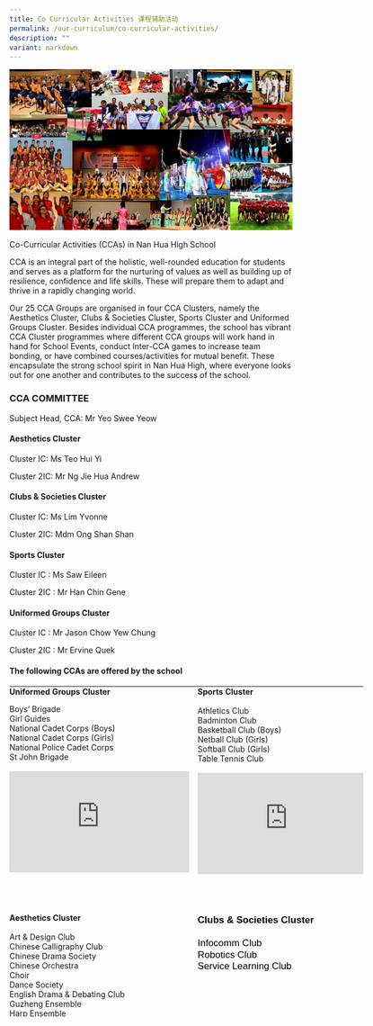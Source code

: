 ```yaml
---
title: Co Curricular Activities 课程辅助活动
permalink: /our-curriculum/co-curricular-activities/
description: ""
variant: markdown
---
```

![DSA Photo Collage 2.JPG](/images/DSA%20Photo%20Collage%202.jpg)  

Co-Curricular Activities (CCAs) in Nan Hua High School


CCA is an integral part of the holistic, well-rounded education for students and serves as a platform for the nurturing of values as well as building up of resilience, confidence and life skills. These will prepare them to adapt and thrive in a rapidly changing world.

Our 25 CCA Groups are organised in four CCA Clusters, namely the Aesthetics Cluster, Clubs &amp; Societies Cluster, Sports Cluster and Uniformed Groups Cluster. Besides individual CCA programmes, the school has vibrant CCA Cluster programmes where different CCA groups will work hand in hand for School Events, conduct Inter-CCA games to increase team bonding, or have combined courses/activities for mutual benefit. These encapsulate the strong school spirit in Nan Hua High, where everyone looks out for one another and contributes to the success of the school.

### CCA COMMITTEE


Subject Head, CCA:&nbsp;Mr Yeo Swee Yeow

  

#### Aesthetics Cluster

Cluster IC: Ms Teo Hui Yi&nbsp;

Cluster 2IC: Mr Ng Jie Hua Andrew

  

#### Clubs &amp; Societies Cluster

Cluster IC: Ms Lim Yvonne&nbsp;

Cluster 2IC: Mdm Ong Shan Shan

  

#### Sports Cluster

Cluster IC : Ms Saw Eileen

Cluster 2IC : Mr Han Chin Gene

  

#### Uniformed Groups Cluster

Cluster IC : Mr Jason Chow Yew Chung&nbsp;

Cluster 2IC : Mr Ervine Quek&nbsp;

  

  

#### The following CCAs are offered by the school&nbsp;

  

<table style="margin-top: auto; margin-right: 0px !important; margin-bottom: auto; margin-left: auto; outline: 0px; padding: 0px; box-sizing: border-box; border-collapse: collapse; clear: both; border: 0px !important; table-layout: fixed; width: 630.466px; height: 587px;" class="ive_eobj_center ives_tab_kosong"><tbody style="margin: 0px; outline: 0px; padding: 0px; box-sizing: border-box;"><tr style="margin: 0px; outline: 0px; padding: 0px; box-sizing: border-box;"><td style="margin: 0px; outline: 0px; padding: 0px 15px 15px 0px; box-sizing: border-box; vertical-align: top; width: 292px;"><div style="margin: 0px; outline: 0px; padding: 0px; box-sizing: border-box; line-height: initial;"><p style="margin: 0px 0px 1em; outline: 0px; padding: 0px; box-sizing: border-box; line-height: initial;"><b style="margin: 0px; outline: 0px; padding: 0px; box-sizing: border-box;">Uniformed Groups Cluster</b></p>Boys’ Brigade</div><div style="margin: 0px; outline: 0px; padding: 0px; box-sizing: border-box; line-height: initial;">Girl Guides</div><div style="margin: 0px; outline: 0px; padding: 0px; box-sizing: border-box; line-height: initial;">National Cadet Corps (Boys)</div><div style="margin: 0px; outline: 0px; padding: 0px; box-sizing: border-box; line-height: initial;">National Cadet Corps (Girls)</div><div style="margin: 0px; outline: 0px; padding: 0px; box-sizing: border-box; line-height: initial;">National Police Cadet Corps</div><div style="margin: 0px; outline: 0px; padding: 0px; box-sizing: border-box; line-height: initial;">St John Brigade</div><div style="margin: 0px; outline: 0px; padding: 0px; box-sizing: border-box; line-height: initial;"><br style="margin: 0px; outline: 0px; padding: 0px; box-sizing: border-box;"></div><div style="margin: 0px; outline: 0px; padding: 0px; box-sizing: border-box; line-height: initial;"><iframe style="margin: 0px; outline: 0px; padding: 0px; box-sizing: border-box;" allowfullscreen="" allow="accelerometer; autoplay; clipboard-write; encrypted-media; gyroscope; picture-in-picture" frameborder="0" src="https://www.youtube.com/embed/kltGjrJOw3g" height="180" width="320"></iframe>&nbsp;</div></td><td style="margin: 0px; outline: 0px; padding: 0px 15px 15px 0px; box-sizing: border-box; vertical-align: top; width: 303px;"><div style="margin: 0px; outline: 0px; padding: 0px; box-sizing: border-box; line-height: initial;"><b style="margin: 0px; outline: 0px; padding: 0px; box-sizing: border-box;">Sports Cluster</b><br style="margin: 0px; outline: 0px; padding: 0px; box-sizing: border-box;"><br style="margin: 0px; outline: 0px; padding: 0px; box-sizing: border-box;">Athletics Club</div><div style="margin: 0px; outline: 0px; padding: 0px; box-sizing: border-box; line-height: initial;">Badminton Club</div><div style="margin: 0px; outline: 0px; padding: 0px; box-sizing: border-box; line-height: initial;">Basketball Club (Boys)</div><div style="margin: 0px; outline: 0px; padding: 0px; box-sizing: border-box; line-height: initial;">Netball Club (Girls)</div><div style="margin: 0px; outline: 0px; padding: 0px; box-sizing: border-box; line-height: initial;">Softball Club (Girls)</div><div style="margin: 0px; outline: 0px; padding: 0px; box-sizing: border-box; line-height: initial;">Table Tennis Club</div><div style="margin: 0px; outline: 0px; padding: 0px; box-sizing: border-box; line-height: initial;"><br style="margin: 0px; outline: 0px; padding: 0px; box-sizing: border-box;"></div><iframe style="margin: 0px; outline: 0px; padding: 0px; box-sizing: border-box;" allowfullscreen="" allow="accelerometer; autoplay; clipboard-write; encrypted-media; gyroscope; picture-in-picture" frameborder="0" src="https://www.youtube.com/embed/57O_x5ACWYo" height="180" width="320"></iframe><div style="margin: 0px; outline: 0px; padding: 0px; box-sizing: border-box; line-height: initial;"><br style="margin: 0px; outline: 0px; padding: 0px; box-sizing: border-box;"></div><div style="margin: 0px; outline: 0px; padding: 0px; box-sizing: border-box; line-height: initial;"><br style="margin: 0px; outline: 0px; padding: 0px; box-sizing: border-box;"></div></td></tr><tr style="margin: 0px; outline: 0px; padding: 0px; box-sizing: border-box;"><td style="margin: 0px; outline: 0px; padding: 0px 15px 15px 0px; box-sizing: border-box; vertical-align: top; width: 60px;"><b style="margin: 0px; outline: 0px; padding: 0px; box-sizing: border-box;"><br style="margin: 0px; outline: 0px; padding: 0px; box-sizing: border-box;">Aesthetics Cluster<u style="margin: 0px; outline: 0px; padding: 0px; box-sizing: border-box;"><br style="margin: 0px; outline: 0px; padding: 0px; box-sizing: border-box;"></u></b><br style="margin: 0px; outline: 0px; padding: 0px; box-sizing: border-box;">Art &amp; Design Club<br style="margin: 0px; outline: 0px; padding: 0px; box-sizing: border-box;">Chinese Calligraphy Club<br style="margin: 0px; outline: 0px; padding: 0px; box-sizing: border-box;">Chinese Drama Society<br style="margin: 0px; outline: 0px; padding: 0px; box-sizing: border-box;">Chinese Orchestra<br style="margin: 0px; outline: 0px; padding: 0px; box-sizing: border-box;">Choir<br style="margin: 0px; outline: 0px; padding: 0px; box-sizing: border-box;">Dance Society<br style="margin: 0px; outline: 0px; padding: 0px; box-sizing: border-box;">English Drama &amp; Debating Club<br style="margin: 0px; outline: 0px; padding: 0px; box-sizing: border-box;">Guzheng Ensemble<br style="margin: 0px; outline: 0px; padding: 0px; box-sizing: border-box;">Harp Ensemble<br style="margin: 0px; outline: 0px; padding: 0px; box-sizing: border-box;">Symphonic Band&nbsp;<br style="margin: 0px; outline: 0px; padding: 0px; box-sizing: border-box;"><br style="margin: 0px; outline: 0px; padding: 0px; box-sizing: border-box;"><br style="margin: 0px; outline: 0px; padding: 0px; box-sizing: border-box;"><iframe style="margin: 0px; outline: 0px; padding: 0px; box-sizing: border-box;" allowfullscreen="" allow="accelerometer; autoplay; clipboard-write; encrypted-media; gyroscope; picture-in-picture" frameborder="0" src="https://www.youtube.com/embed/NXndBE2eZt4" height="180" width="320"></iframe></td><td style="margin: 0px; outline: 0px; padding: 0px 15px 15px 0px; box-sizing: border-box; vertical-align: top; width: 60px;"><div style="margin: 0px; outline: 0px; padding: 0px; box-sizing: border-box; line-height: initial; color: rgb(0, 0, 0); font-family: Raleway, sans-serif; font-size: 17px; font-style: normal; font-variant-ligatures: normal; font-variant-caps: normal; font-weight: 400; letter-spacing: normal; orphans: 2; text-align: left; text-indent: 0px; text-transform: none; white-space: normal; widows: 2; word-spacing: 0px; -webkit-text-stroke-width: 0px; text-decoration-thickness: initial; text-decoration-style: initial; text-decoration-color: initial;"><b style="margin: 0px; outline: 0px; padding: 0px; box-sizing: border-box;"><br style="margin: 0px; outline: 0px; padding: 0px; box-sizing: border-box;"></b></div><div style="margin: 0px; outline: 0px; padding: 0px; box-sizing: border-box; line-height: initial; color: rgb(0, 0, 0); font-family: Raleway, sans-serif; font-size: 17px; font-style: normal; font-variant-ligatures: normal; font-variant-caps: normal; font-weight: 400; letter-spacing: normal; orphans: 2; text-align: left; text-indent: 0px; text-transform: none; white-space: normal; widows: 2; word-spacing: 0px; -webkit-text-stroke-width: 0px; text-decoration-thickness: initial; text-decoration-style: initial; text-decoration-color: initial;"><b style="margin: 0px; outline: 0px; padding: 0px; box-sizing: border-box;">Clubs &amp; Societies Cluster</b></div><div style="margin: 0px; outline: 0px; padding: 0px; box-sizing: border-box; line-height: initial; color: rgb(0, 0, 0); font-family: Raleway, sans-serif; font-size: 17px; font-style: normal; font-variant-ligatures: normal; font-variant-caps: normal; font-weight: 400; letter-spacing: normal; orphans: 2; text-align: left; text-indent: 0px; text-transform: none; white-space: normal; widows: 2; word-spacing: 0px; -webkit-text-stroke-width: 0px; text-decoration-thickness: initial; text-decoration-style: initial; text-decoration-color: initial;"><br style="margin: 0px; outline: 0px; padding: 0px; box-sizing: border-box;"><span style="margin: 0px; outline: 0px; padding: 0px; box-sizing: border-box; line-height: 22.4px; background-color: transparent;">Infocomm Club</span></div><div style="margin: 0px; outline: 0px; padding: 0px; box-sizing: border-box; line-height: initial; color: rgb(0, 0, 0); font-family: Raleway, sans-serif; font-size: 17px; font-style: normal; font-variant-ligatures: normal; font-variant-caps: normal; font-weight: 400; letter-spacing: normal; orphans: 2; text-align: left; text-indent: 0px; text-transform: none; white-space: normal; widows: 2; word-spacing: 0px; -webkit-text-stroke-width: 0px; text-decoration-thickness: initial; text-decoration-style: initial; text-decoration-color: initial;">Robotics Club</div><div style="margin: 0px; outline: 0px; padding: 0px; box-sizing: border-box; line-height: initial; color: rgb(0, 0, 0); font-family: Raleway, sans-serif; font-size: 17px; font-style: normal; font-variant-ligatures: normal; font-variant-caps: normal; font-weight: 400; letter-spacing: normal; orphans: 2; text-align: left; text-indent: 0px; text-transform: none; white-space: normal; widows: 2; word-spacing: 0px; -webkit-text-stroke-width: 0px; text-decoration-thickness: initial; text-decoration-style: initial; text-decoration-color: initial;">Service Learning Club</div><div style="margin: 0px; outline: 0px; padding: 0px; box-sizing: border-box; line-height: initial; color: rgb(0, 0, 0); font-family: Raleway, sans-serif; font-size: 17px; font-style: normal; font-variant-ligatures: normal; font-variant-caps: normal; font-weight: 400; letter-spacing: normal; orphans: 2; text-align: left; text-indent: 0px; text-transform: none; white-space: normal; widows: 2; word-spacing: 0px; -webkit-text-stroke-width: 0px; text-decoration-thickness: initial; text-decoration-style: initial; text-decoration-color: initial;"><br style="margin: 0px; outline: 0px; padding: 0px; box-sizing: border-box;"></div><div style="margin: 0px; outline: 0px; padding: 0px; box-sizing: border-box; line-height: initial; color: rgb(0, 0, 0); font-family: Raleway, sans-serif; font-size: 17px; font-style: normal; font-variant-ligatures: normal; font-variant-caps: normal; font-weight: 400; letter-spacing: normal; orphans: 2; text-align: left; text-indent: 0px; text-transform: none; white-space: normal; widows: 2; word-spacing: 0px; -webkit-text-stroke-width: 0px; text-decoration-thickness: initial; text-decoration-style: initial; text-decoration-color: initial;"><br style="margin: 0px; outline: 0px; padding: 0px; box-sizing: border-box;"></div><div style="margin: 0px; outline: 0px; padding: 0px; box-sizing: border-box; line-height: initial; color: rgb(0, 0, 0); font-family: Raleway, sans-serif; font-size: 17px; font-style: normal; font-variant-ligatures: normal; font-variant-caps: normal; font-weight: 400; letter-spacing: normal; orphans: 2; text-align: left; text-indent: 0px; text-transform: none; white-space: normal; widows: 2; word-spacing: 0px; -webkit-text-stroke-width: 0px; text-decoration-thickness: initial; text-decoration-style: initial; text-decoration-color: initial;"><br style="margin: 0px; outline: 0px; padding: 0px; box-sizing: border-box;"></div><div style="margin: 0px; outline: 0px; padding: 0px; box-sizing: border-box; line-height: initial; color: rgb(0, 0, 0); font-family: Raleway, sans-serif; font-size: 17px; font-style: normal; font-variant-ligatures: normal; font-variant-caps: normal; font-weight: 400; letter-spacing: normal; orphans: 2; text-align: left; text-indent: 0px; text-transform: none; white-space: normal; widows: 2; word-spacing: 0px; -webkit-text-stroke-width: 0px; text-decoration-thickness: initial; text-decoration-style: initial; text-decoration-color: initial;"><br style="margin: 0px; outline: 0px; padding: 0px; box-sizing: border-box;"></div><div style="margin: 0px; outline: 0px; padding: 0px; box-sizing: border-box; line-height: initial; color: rgb(0, 0, 0); font-family: Raleway, sans-serif; font-size: 17px; font-style: normal; font-variant-ligatures: normal; font-variant-caps: normal; font-weight: 400; letter-spacing: normal; orphans: 2; text-align: left; text-indent: 0px; text-transform: none; white-space: normal; widows: 2; word-spacing: 0px; -webkit-text-stroke-width: 0px; text-decoration-thickness: initial; text-decoration-style: initial; text-decoration-color: initial;"><br style="margin: 0px; outline: 0px; padding: 0px; box-sizing: border-box;"></div><div style="margin: 0px; outline: 0px; padding: 0px; box-sizing: border-box; line-height: initial; color: rgb(0, 0, 0); font-family: Raleway, sans-serif; font-size: 17px; font-style: normal; font-variant-ligatures: normal; font-variant-caps: normal; font-weight: 400; letter-spacing: normal; orphans: 2; text-align: left; text-indent: 0px; text-transform: none; white-space: normal; widows: 2; word-spacing: 0px; -webkit-text-stroke-width: 0px; text-decoration-thickness: initial; text-decoration-style: initial; text-decoration-color: initial;"><br style="margin: 0px; outline: 0px; padding: 0px; box-sizing: border-box;"></div><div style="margin: 0px; outline: 0px; padding: 0px; box-sizing: border-box; line-height: initial; color: rgb(0, 0, 0); font-family: Raleway, sans-serif; font-size: 17px; font-style: normal; font-variant-ligatures: normal; font-variant-caps: normal; font-weight: 400; letter-spacing: normal; orphans: 2; text-align: left; text-indent: 0px; text-transform: none; white-space: normal; widows: 2; word-spacing: 0px; -webkit-text-stroke-width: 0px; text-decoration-thickness: initial; text-decoration-style: initial; text-decoration-color: initial;"><br style="margin: 0px; outline: 0px; padding: 0px; box-sizing: border-box;"></div><div style="margin: 0px; outline: 0px; padding: 0px; box-sizing: border-box; line-height: initial; color: rgb(0, 0, 0); font-family: Raleway, sans-serif; font-size: 17px; font-style: normal; font-variant-ligatures: normal; font-variant-caps: normal; font-weight: 400; letter-spacing: normal; orphans: 2; text-align: left; text-indent: 0px; text-transform: none; white-space: normal; widows: 2; word-spacing: 0px; -webkit-text-stroke-width: 0px; text-decoration-thickness: initial; text-decoration-style: initial; text-decoration-color: initial;"><br style="margin: 0px; outline: 0px; padding: 0px; box-sizing: border-box;"></div><div style="margin: 0px; outline: 0px; padding: 0px; box-sizing: border-box; line-height: initial; color: rgb(0, 0, 0); font-family: Raleway, sans-serif; font-size: 17px; font-style: normal; font-variant-ligatures: normal; font-variant-caps: normal; font-weight: 400; letter-spacing: normal; orphans: 2; text-align: left; text-indent: 0px; text-transform: none; white-space: normal; widows: 2; word-spacing: 0px; -webkit-text-stroke-width: 0px; text-decoration-thickness: initial; text-decoration-style: initial; text-decoration-color: initial;"><br style="margin: 0px; outline: 0px; padding: 0px; box-sizing: border-box;"></div><iframe style="margin: 0px; outline: 0px; padding: 0px; box-sizing: border-box; color: rgb(0, 0, 0); font-family: Raleway, sans-serif; font-size: 17px; font-style: normal; font-variant-ligatures: normal; font-variant-caps: normal; font-weight: 400; letter-spacing: normal; orphans: 2; text-align: left; text-indent: 0px; text-transform: none; white-space: normal; widows: 2; word-spacing: 0px; -webkit-text-stroke-width: 0px; text-decoration-thickness: initial; text-decoration-style: initial; text-decoration-color: initial;" allowfullscreen="" allow="accelerometer; autoplay; clipboard-write; encrypted-media; gyroscope; picture-in-picture" frameborder="0" src="https://www.youtube.com/embed/Ae0eyUWoOHk" height="180" width="320"></iframe><span style="color: rgb(0, 0, 0); font-family: Raleway, sans-serif; font-size: 17px; font-style: normal; font-variant-ligatures: normal; font-variant-caps: normal; font-weight: 400; letter-spacing: normal; orphans: 2; text-align: left; text-indent: 0px; text-transform: none; white-space: normal; widows: 2; word-spacing: 0px; -webkit-text-stroke-width: 0px; text-decoration-thickness: initial; text-decoration-style: initial; text-decoration-color: initial; display: inline !important; float: none;"></span><div style="margin: 0px; outline: 0px; padding: 0px; box-sizing: border-box; line-height: initial; color: rgb(0, 0, 0); font-family: Raleway, sans-serif; font-size: 17px; font-style: normal; font-variant-ligatures: normal; font-variant-caps: normal; font-weight: 400; letter-spacing: normal; orphans: 2; text-align: left; text-indent: 0px; text-transform: none; white-space: normal; widows: 2; word-spacing: 0px; -webkit-text-stroke-width: 0px; text-decoration-thickness: initial; text-decoration-style: initial; text-decoration-color: initial;"><br style="margin: 0px; outline: 0px; padding: 0px; box-sizing: border-box;"></div><div style="margin: 0px; outline: 0px; padding: 0px; box-sizing: border-box; line-height: initial; color: rgb(0, 0, 0); font-family: Raleway, sans-serif; font-size: 17px; font-style: normal; font-variant-ligatures: normal; font-variant-caps: normal; font-weight: 400; letter-spacing: normal; orphans: 2; text-align: left; text-indent: 0px; text-transform: none; white-space: normal; widows: 2; word-spacing: 0px; -webkit-text-stroke-width: 0px; text-decoration-thickness: initial; text-decoration-style: initial; text-decoration-color: initial;"><br style="margin: 0px; outline: 0px; padding: 0px; box-sizing: border-box;"></div><div style="margin: 0px; outline: 0px; padding: 0px; box-sizing: border-box; line-height: initial; color: rgb(0, 0, 0); font-family: Raleway, sans-serif; font-size: 17px; font-style: normal; font-variant-ligatures: normal; font-variant-caps: normal; font-weight: 400; letter-spacing: normal; orphans: 2; text-align: left; text-indent: 0px; text-transform: none; white-space: normal; widows: 2; word-spacing: 0px; -webkit-text-stroke-width: 0px; text-decoration-thickness: initial; text-decoration-style: initial; text-decoration-color: initial;"><br style="margin: 0px; outline: 0px; padding: 0px; box-sizing: border-box;"></div><div style="margin: 0px; outline: 0px; padding: 0px; box-sizing: border-box; line-height: initial; color: rgb(0, 0, 0); font-family: Raleway, sans-serif; font-size: 17px; font-style: normal; font-variant-ligatures: normal; font-variant-caps: normal; font-weight: 400; letter-spacing: normal; orphans: 2; text-align: left; text-indent: 0px; text-transform: none; white-space: normal; widows: 2; word-spacing: 0px; -webkit-text-stroke-width: 0px; text-decoration-thickness: initial; text-decoration-style: initial; text-decoration-color: initial;"><br style="margin: 0px; outline: 0px; padding: 0px; box-sizing: border-box;"></div><div style="margin: 0px; outline: 0px; padding: 0px; box-sizing: border-box; line-height: initial; color: rgb(0, 0, 0); font-family: Raleway, sans-serif; font-size: 17px; font-style: normal; font-variant-ligatures: normal; font-variant-caps: normal; font-weight: 400; letter-spacing: normal; orphans: 2; text-align: left; text-indent: 0px; text-transform: none; white-space: normal; widows: 2; word-spacing: 0px; -webkit-text-stroke-width: 0px; text-decoration-thickness: initial; text-decoration-style: initial; text-decoration-color: initial;"><br style="margin: 0px; outline: 0px; padding: 0px; box-sizing: border-box;"></div><br class="Apple-interchange-newline"></td></tr></tbody></table>